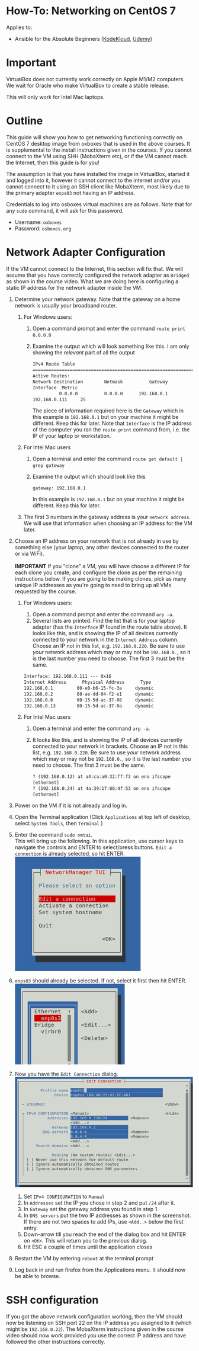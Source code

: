 # How-To: Networking on CentOS 7

Applies to:

* Ansible for the Absolute Beginners ([KodeKloud](https://kodekloud.com/courses/ansible-for-the-absolute-beginners-course/), [Udemy](https://www.udemy.com/course/learn-ansible/))

# Important

VirtualBox does not currently work correctly on Apple M1/M2 computers. We wait for Oracle who make VirtualBox to create a stable release.

This will only work for Intel Mac laptops.

# Outline

This guide will show you how to get networking functioning correctly on CentOS 7 desktop image from oxboxes that is used in the above courses. It is supplemental to the install instructions given in the courses. If you cannot connect to the VM using SHH (MobaXterm etc), or if the VM cannot reach the Internet, then this guide is for you!

The assumption is that you have installed the image in VirtualBox, started it and logged into it, however it cannot connect to the internet and/or you cannot connect to it using an SSH client like MobaXterm, most likely due to the primary adapter `enps03` not having an IP address.

Credentials to log into osboxes virtual machines are as follows. Note that for any `sudo` command, it will ask for this password.

* Username: `oxboxes`
* Password: `osboxes.org`

# Network Adapter Configuration

If the VM cannot connect to the Internet, this section will fix that. We will assume that you have correctly configured the network adapter as `Bridged` as shown in the course video. What we are doing here is configuring a static IP address for the network adapter inside the VM.

1. Determine your network gateway. Note that the gateway on a home network is usually your broadband router.
    1. For Windows users:
        1. Open a command prompt and enter the command `route print 0.0.0.0`
        1. Examine the output which will look something like this. I am only showing the *relevant* part of all the output

            ```
            IPv4 Route Table
            ===========================================================================
            Active Routes:
            Network Destination        Netmask          Gateway       Interface  Metric
                      0.0.0.0          0.0.0.0      192.168.0.1    192.168.0.111     25
            ```

            The piece of information required here is the `Gateway` which in this example is `192.168.0.1` but on your machine it might be different. Keep this for later. Note that `Interface` is the IP address of the computer you ran the `route print` command from, i.e. the IP of your laptop or workstation.

    1. For Intel Mac users
        1. Open a terminal and enter the command `route get default | grep gateway`
        1. Examine the output which should look like this

            ```
            gateway: 192.168.0.1
            ```

            In this example is `192.168.0.1` but on your machine it might be different. Keep this for later.

    1. The first 3 numbers in the gateway address is your `network address`. We will use that information when choosing an IP address for the VM later.

1. Choose an IP address on your network that is not already in use by something else (your laptop, any other devices connected to the router or via WiFi).</br></br>**IMPORTANT** If you "clone" a VM, you will have choose a different IP for each clone you create, and configure the clone as per the remaining instructions below. If you are going to be making clones, pick as many unique IP addresses as you're going to need to bring up all VMs requested by the course.
    1. For Windows users:
        1. Open a command prompt and enter the command `arp -a`.
        1. Several lists are printed. Find the list that is for your laptop adapter (has the `Interface` IP found in the route table above). It looks like this, and is showing the IP of all devices currently connected to your network in the `Internet Address` column. Choose an IP not in this list, e.g. `192.168.0.220`. Be sure to use *your* network address which may or may not be `192.168.0.`, so it is the last number you need to choose. The first 3 must be the same.

        ```
        Interface: 192.168.0.111 --- 0x16
        Internet Address      Physical Address      Type
        192.168.0.1         00-e0-b6-15-fc-3a     dynamic
        192.168.0.2         88-ae-dd-04-f2-e1     dynamic
        192.168.0.6         00-15-5d-ac-37-08     dynamic
        192.168.0.13        00-15-5d-ac-37-0a     dynamic
        ```
    1.  For Intel Mac users
        1. Open a terminal and enter the command `arp -a`.
        1. It looks like this, and is showing the IP of all devices currently connected to your network in brackets. Choose an IP not in this list, e.g. `192.168.0.220`. Be sure to use *your* network address which may or may not be `192.168.0.`, so it is the last number you need to choose. The first 3 must be the same.

            ```
            ? (192.168.0.12) at a4:ca:a0:32:ff:f3 on eno ifscope [ethernet]
            ? (192.168.0.24) at 4a:39:17:86:4f:53 on eno ifscope [ethernet]
            ```


1. Power on the VM if it is not already and log in.
1. Open the Terminal application (Click `Applications` at top left of desktop, select `System Tools`, then `Terminal` )
1. Enter the command `sudo nmtui`.</br>This will bring up the following. In this application, use cursor keys to navigate the controls and ENTER to select/press buttons. `Edit a connection` is already selected, so hit ENTER.</br>![nmtui](../../../img/ceontos7-nmtui-1.png)
1. `enps03` should already be selected. If not, select it first then hit ENTER.</br>![nmtui](../../../img/ceontos7-nmtui-2.png)
1. Now you have the `Edit Connection` dialog.<br/>![nmtui](../../../img/ceontos7-nmtui-3.png)</br>
    1. Set `IPv4 CONFIGURATION` to `Manual`
    1. In `Addresses` set the IP you chose in step 2 and put `/24` after it.
    1. In `Gateway` set the gateway address you found in step 1
    1. In `DNS servers` put the two IP addresses as shown in the screenshot. If there are not two spaces to add IPs, use `<Add..>` below the first entry.
    1. Down-arrow till you reach the end of the dialog box and hit ENTER on `<OK>`. This will return you to the previous dialog.
    1. Hit ESC a couple of times until the application closes
1.  Restart the VM by entering `reboot` at the terminal prompt
1.  Log back in and run firefox from the Applications menu. It should now be able to browse.


# SSH configuration

If you got the above network configuration working, then the VM should now be listening on SSH port 22 on the IP address you assigned to it (which might be `192.168.0.22`). The MobaXterm instructions given in the course video should now work provided you use the correct IP address and have followed the other instructions correctly.



